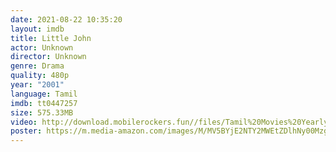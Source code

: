```yaml
---
date: 2021-08-22 10:35:20
layout: imdb
title: Little John
actor: Unknown
director: Unknown
genre: Drama
quality: 480p
year: "2001"
language: Tamil
imdb: tt0447257
size: 575.33MB
video: http://download.mobilerockers.fun//files/Tamil%20Movies%20Yearly%20Collections/Tamil%202001%20Collections/Little%20John%20(2001)/Little%20John%20(2001)%20Full%20Movies/Little%20John%20(2001)%20HDRip/Little%20John%20(2001)%20HDRip%20Single%20Part.mp4
poster: https://m.media-amazon.com/images/M/MV5BYjE2NTY2MWEtZDlhNy00Mzg2LThmOWUtY2ZlM2Q0YmM0ODY5XkEyXkFqcGdeQXVyNzA5NjY5MzA@._V1_.jpg
---
```

